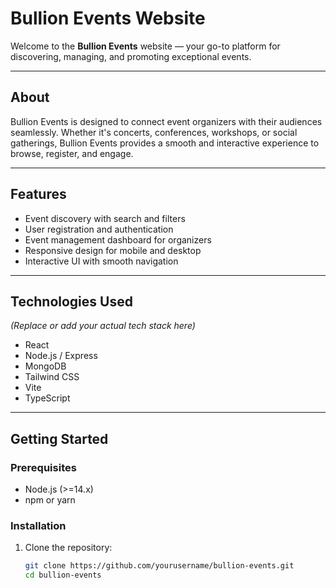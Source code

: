 # Bullion Events Website

Welcome to the **Bullion Events** website — your go-to platform for discovering, managing, and promoting exceptional events.

---

## About

Bullion Events is designed to connect event organizers with their audiences seamlessly. Whether it's concerts, conferences, workshops, or social gatherings, Bullion Events provides a smooth and interactive experience to browse, register, and engage.

---

## Features

- Event discovery with search and filters
- User registration and authentication
- Event management dashboard for organizers
- Responsive design for mobile and desktop
- Interactive UI with smooth navigation

---

## Technologies Used

*(Replace or add your actual tech stack here)*

- React
- Node.js / Express
- MongoDB
- Tailwind CSS
- Vite
- TypeScript

---

## Getting Started

### Prerequisites

- Node.js (>=14.x)
- npm or yarn

### Installation

1. Clone the repository:
   ```bash
   git clone https://github.com/yourusername/bullion-events.git
   cd bullion-events
